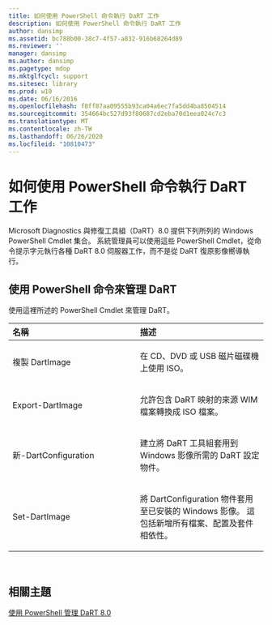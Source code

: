 ```yaml
---
title: 如何使用 PowerShell 命令執行 DaRT 工作
description: 如何使用 PowerShell 命令執行 DaRT 工作
author: dansimp
ms.assetid: bc788b00-38c7-4f57-a832-916b68264d89
ms.reviewer: ''
manager: dansimp
ms.author: dansimp
ms.pagetype: mdop
ms.mktglfcycl: support
ms.sitesec: library
ms.prod: w10
ms.date: 06/16/2016
ms.openlocfilehash: f8ff87aa09555b93ca04a6ec7fa5dd4ba8504514
ms.sourcegitcommit: 354664bc527d93f80687cd2eba70d1eea024c7c3
ms.translationtype: MT
ms.contentlocale: zh-TW
ms.lasthandoff: 06/26/2020
ms.locfileid: "10810473"
---
```

# 如何使用 PowerShell 命令執行 DaRT 工作


Microsoft Diagnostics 與修復工具組（DaRT）8.0 提供下列所列的 Windows PowerShell Cmdlet 集合。 系統管理員可以使用這些 PowerShell Cmdlet，從命令提示字元執行各種 DaRT 8.0 伺服器工作，而不是從 DaRT 復原影像嚮導執行。

## 使用 PowerShell 命令來管理 DaRT


使用這裡所述的 PowerShell Cmdlet 來管理 DaRT。

<table>
<colgroup>
<col width="50%" />
<col width="50%" />
</colgroup>
<thead>
<tr class="header">
<th align="left">名稱</th>
<th align="left">描述</th>
</tr>
</thead>
<tbody>
<tr class="odd">
<td align="left"><p>複製 DartImage</p></td>
<td align="left"><p>在 CD、DVD 或 USB 磁片磁碟機上使用 ISO。</p></td>
</tr>
<tr class="even">
<td align="left"><p>Export-DartImage</p></td>
<td align="left"><p>允許包含 DaRT 映射的來源 WIM 檔案轉換成 ISO 檔案。</p></td>
</tr>
<tr class="odd">
<td align="left"><p>新-DartConfiguration</p></td>
<td align="left"><p>建立將 DaRT 工具組套用到 Windows 影像所需的 DaRT 設定物件。</p></td>
</tr>
<tr class="even">
<td align="left"><p>Set-DartImage</p></td>
<td align="left"><p>將 DartConfiguration 物件套用至已安裝的 Windows 影像。 這包括新增所有檔案、配置及套件相依性。</p></td>
</tr>
</tbody>
</table>

 

## 相關主題


[使用 PowerShell 管理 DaRT 8.0](administering-dart-80-using-powershell-dart-8.md)

 

 






